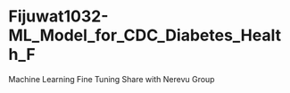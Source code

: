 # Fijuwat1032-ML_Model_for_CDC_Diabetes_Health_F
Machine Learning Fine Tuning Share with Nerevu Group
